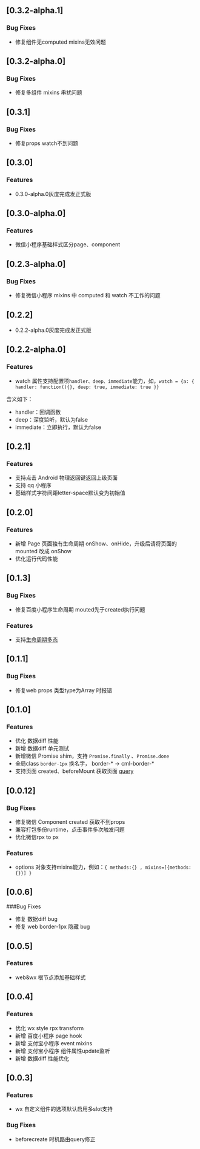 ## [0.3.2-alpha.1]
### Bug Fixes
- 修复组件无computed mixins无效问题
  
## [0.3.2-alpha.0]
### Bug Fixes
- 修复多组件 mixins 串扰问题 
  
## [0.3.1]
### Bug Fixes
- 修复props watch不到问题

## [0.3.0]
### Features
- 0.3.0-alpha.0灰度完成发正式版

## [0.3.0-alpha.0]
### Features
- 微信小程序基础样式区分page、component

## [0.2.3-alpha.0]
### Bug Fixes
- 修复微信小程序 mixins 中 computed 和 watch 不工作的问题

## [0.2.2]
- 0.2.2-alpha.0灰度完成发正式版

## [0.2.2-alpha.0]
### Features
- watch 属性支持配置项`handler、deep、immediate`能力，如，`watch = {a: { handler: function(){}, deep: true, immediate: true }}`

含义如下：
- handler：回调函数
- deep：深度监听，默认为false
- immediate：立即执行，默认为false

## [0.2.1]
### Features
- 支持点击 Android 物理返回键返回上级页面
- 支持 qq 小程序
- 基础样式字符间距letter-space默认变为初始值

## [0.2.0]
### Features
- 新增 Page 页面独有生命周期 onShow、onHide，升级后请将页面的 mounted 改成 onShow
- 优化运行代码性能

## [0.1.3]
### Bug Fixes
- 修复百度小程序生命周期 mouted先于created执行问题
### Features
- 支持[生命周期多态](https://cml.js.org/doc/logic/lifecycle.html#%E7%94%9F%E5%91%BD%E5%91%A8%E6%9C%9F%E5%A4%9A%E6%80%81)

## [0.1.1]
### Bug Fixes
- 修复web props 类型type为Array 时报错

## [0.1.0]
### Features
- 优化 数据diff 性能
- 新增 数据diff 单元测试
- 新增微信 Promise shim，支持 `Promise.finally` 、`Promise.done`
- 全局class `border-1px` 换名字， border-* -> cml-border-*
- 支持页面 created、beforeMount 获取页面 [query](https://cml.js.org/doc/logic/lifecycle.html#%E7%94%9F%E5%91%BD%E5%91%A8%E6%9C%9F%E5%9B%9E%E8%B0%83%E5%87%BD%E6%95%B0)

## [0.0.12]
### Bug Fixes
- 修复微信 Component created 获取不到props
- 兼容打包多份runtime，点击事件多次触发问题
- 优化微信rpx to px

### Features
- options 对象支持mixins能力，例如：`{ methods:{} , mixins=[{methods:{}}] }`

## [0.0.6]
###Bug Fixes
- 修复 数据diff bug
- 修复 web border-1px 隐藏 bug

## [0.0.5]
### Features
- web&wx 根节点添加基础样式

## [0.0.4]
### Features
- 优化 wx style rpx transform
- 新增 百度小程序 page hook
- 新增 支付宝小程序 event mixins
- 新增 支付宝小程序 组件属性update监听
- 新增 数据diff 性能优化

## [0.0.3]
### Features
- wx 自定义组件的选项默认启用多slot支持
### Bug Fixes
- beforecreate 时机路由query修正